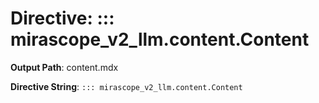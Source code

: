 # Directive: ::: mirascope_v2_llm.content.Content

**Output Path**: content.mdx

**Directive String**: `::: mirascope_v2_llm.content.Content`

